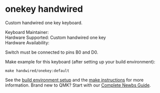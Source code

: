 # onekey handwired

Custom handwired one key keyboard.

Keyboard Maintainer:  
Hardware Supported: Custom handwired one key  
Hardware Availability: 

Switch must be connected to pins B0 and D0. 

Make example for this keyboard (after setting up your build environment):

    make handwired/onekey:default

See the [build environment setup](https://docs.qmk.fm/#/getting_started_build_tools) and the [make instructions](https://docs.qmk.fm/#/getting_started_make_guide) for more information. Brand new to QMK? Start with our [Complete Newbs Guide](https://docs.qmk.fm/#/newbs).
